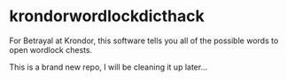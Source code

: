 # krondorwordlockdicthack
For Betrayal at Krondor, this software tells you all of the possible words to open wordlock chests.

This is a brand new repo, I will be cleaning it up later...
